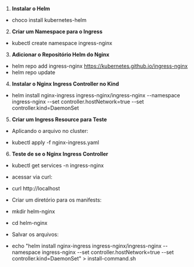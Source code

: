  1. **Instalar o Helm**

- choco install kubernetes-helm

2. **Criar um Namespace para o Ingress**

- kubectl create namespace ingress-nginx

3. **Adicionar o Repositório Helm do Nginx**

- helm repo add ingress-nginx https://kubernetes.github.io/ingress-nginx
- helm repo update
  
4. **Instalar o Nginx Ingress Controller no Kind**

- helm install nginx-ingress ingress-nginx/ingress-nginx \--namespace ingress-nginx \--set controller.hostNetwork=true \--set controller.kind=DaemonSet

5. **Criar um Ingress Resource para Teste**

- Aplicando o arquivo no cluster:

- kubectl apply -f nginx-ingress.yaml

6. **Teste de se o Nginx Ingress Controller**

- kubectl get services -n ingress-nginx

- acessar via curl:
- curl http://localhost



- Criar um diretório para os manifests:

- mkdir helm-nginx
- cd helm-nginx

- Salvar os arquivos:

- echo "helm install nginx-ingress ingress-nginx/ingress-nginx --namespace ingress-nginx --set controller.hostNetwork=true --set controller.kind=DaemonSet" > install-command.sh

